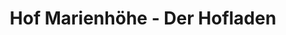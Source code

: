---
title: "Hof Marienhöhe - Der Hofladen"
url: /bad-saarow/hof-marienhoehe-der-hofladen/
shop: Hofladen
---